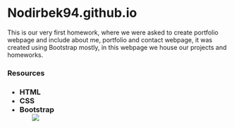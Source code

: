 # Nodirbek94.github.io
<p>This is our very first homework, where we were asked to create portfolio webpage and include about me, portfolio and contact webpage, it was created using Bootstrap mostly, in this webpage we house our projects and homeworks.
  <h3>Resources<h3>
    <ul>
      <li>HTML
        <li>CSS
          <li>Bootstrap
            <ul>
<img src=".assest/images/Screen%20Shot%202020-09-18%20at%209.21.14%20PM.png">              
